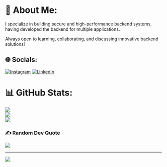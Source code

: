 # 💫 About Me:
I specialize in building secure and high-performance backend systems, having developed the backend for multiple applications.

Always open to learning, collaborating, and discussing innovative backend solutions!<br>


## 🌐 Socials:
[![Instagram](https://img.shields.io/badge/Instagram-%23E4405F.svg?logo=Instagram&logoColor=white)](https://instagram.com/https://instagram.com/FarhanKhalidKayaniiii) [![LinkedIn](https://img.shields.io/badge/LinkedIn-%230077B5.svg?logo=linkedin&logoColor=white)](https://linkedin.com/in/https://linkedin.com/in/farhan-khalid-7283b825a) 


# 📊 GitHub Stats:
![](https://github-readme-stats.vercel.app/api?username=farhankhalidkayani&theme=dark&hide_border=false&include_all_commits=false&count_private=false)<br/>
![](https://github-readme-streak-stats.herokuapp.com/?user=farhankhalidkayani&theme=dark&hide_border=false)<br/>
![](https://github-readme-stats.vercel.app/api/top-langs/?username=farhankhalidkayani&theme=dark&hide_border=false&include_all_commits=false&count_private=false&layout=compact)

### ✍️ Random Dev Quote
![](https://quotes-github-readme.vercel.app/api?type=horizontal&theme=radical)


---
[![](https://visitcount.itsvg.in/api?id=farhankhalidkayani&icon=0&color=0)](https://visitcount.itsvg.in)

